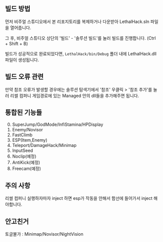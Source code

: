 ## 빌드 방법

먼저 비주얼 스튜디오에서 본 리포지토리를 복제하거나 다운받아 LethalHack.sln 파일을 열어줍니다.

그 후, 비주얼 스튜디오 상단의 '빌드' - '솔루션 빌드'를 눌러 빌드를 진행합니다. (Ctrl + Shift + B)

빌드가 성공적으로 완료되었다면, `LethalHack/bin/Debug` 폴더 내에 LethalHack.dll 파일이 생성됩니다.

## 빌드 오류 관련
만약 참조 오류가 발생할 경우에는 솔루션 탐색기에서 '참조' 우클릭 > '참조 추가'를 눌러 리썰 컴퍼니 게임경로에 있는 Managed 안의 dll들을 추가해주면 됩니다.

## 통합된 기능들
0. SuperJump/GodMode/InfiStamina/HPDisplay
1. Enemy/Novisor
2. FastClimb
3. ESP(Item,Enemy)
4. Teleport/DamageHack/Minimap
5. InputSeed
6. Noclip(예정)
7. AntiKick(예정)
8. Freecam(예정)

## 주의 사항
리썰 컴퍼니 실행하자마자 inject 하면 esp가 작동을 안해서 함선에 들어가서 inject 해야합니다.

## 안고친거
토글불가 : Minimap/Novisor/NightVision
